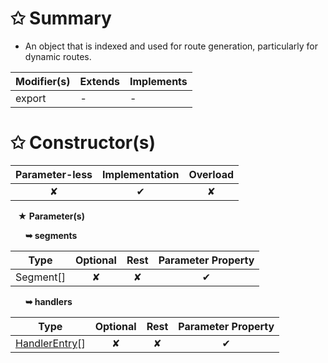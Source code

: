 # &#10025; Summary

* An object that is indexed and used for route generation, particularly for dynamic routes.

| Modifier(s)                            | Extends                      | Implements                                    |
|----------------------------------------|------------------------------|-----------------------------------------------|
| export | - | - |

# &#10025; Constructor(s)

| Parameter-less                         | Implementation                          | Overload                          |
|:--------------------------------------:|:---------------------------------------:|:---------------------------------:|
| ✘ | ✔ | ✘ |

&nbsp;&nbsp; **&#9733; Parameter(s)**

&nbsp;&nbsp;&nbsp;&nbsp;&nbsp; **&#10149; segments**

| Type                        | Optional                           | Rest                          | Parameter Property                          |
|-----------------------------|:----------------------------------:|:-----------------------------:|:-------------------------------------------:|
| Segment[] | ✘  | ✘ | ✔ |

&nbsp;&nbsp;&nbsp;&nbsp;&nbsp; **&#10149; handlers**

| Type                        | Optional                           | Rest                          | Parameter Property                          |
|-----------------------------|:----------------------------------:|:-----------------------------:|:-------------------------------------------:|
| [HandlerEntry](/router/class/route-recognizer/handlerentry.md)[] | ✘  | ✘ | ✔ |